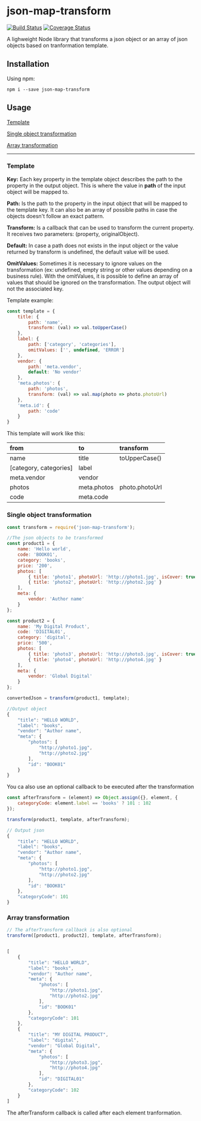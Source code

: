 # json-map-transform

[![Build Status](https://travis-ci.org/edudavid/json-map-transform.svg?branch=master)](https://travis-ci.org/edudavid/json-map-transform) [![Coverage Status](https://coveralls.io/repos/github/edudavid/json-map-transform/badge.svg)](https://coveralls.io/github/edudavid/json-map-transform)

A lighweight Node library that transforms a json object or an array of json objects based on tranformation template.

## Installation

Using npm:
```
npm i --save json-map-transform
```

## Usage

[Template](#template)

[Single object transformation](#single-object-transformation)

[Array transformation](#array-transformation)

---

### Template

**Key:** Each key property in the template object describes the path to the property in the output object. This is where the value in **path** of the input object will be mapped to.

**Path:** Is the path to the property in the input object that will be mapped to the template key. It can also be an array of possible paths in case the objects doesn't follow an exact pattern.

**Transform:** Is a callback that can be used to transform the current property. It receives two parameters: (property, originalObject).

**Default:** In case a path does not exists in the input object or the value returned by transform is undefined, the default value will be used.

**OmitValues:** Sometimes it is necessary to ignore values on the transformation (ex: undefined, empty string or other values depending on a business rule). With the omitValues, it is possible to define an array of values that should be ignored on the transformation. The output object will not the associated key.
 

Template example:

```javascript
const template = {
	title: {
		path: 'name',
		transform: (val) => val.toUpperCase()
	},
	label: {
		path: ['category', 'categories'],
		omitValues: ['', undefined, 'ERROR']
	},
	vendor: {
		path: 'meta.vendor',
		default: 'No vendor'
	},
	'meta.photos': {
		path: 'photos',
		transform: (val) => val.map(photo => photo.photoUrl)
	},
	'meta.id': {
		path: 'code'
	}
}
```

This template will work like this:

| from                   | to             | transform       |
| :--------------------- |:-------------- | :-------------- |
| name                   | title          | toUpperCase()   |
| [category, categories] | label          |                 |
| meta.vendor            | vendor         |                 |
| photos                 | meta.photos    | photo.photoUrl  |
| code                   | meta.code      |                 |


### Single object transformation

```javascript
const transform = require('json-map-transform');

//The json objects to be transformed
const product1 = {
	name: 'Hello world',
	code: 'BOOK01',
	category: 'books',
	price: '200',
	photos: [ 
		{ title: 'photo1', photoUrl: 'http://photo1.jpg', isCover: true },
		{ title: 'photo2', photoUrl: 'http://photo2.jpg' }
	],
	meta: {
		vendor: 'Author name'
	}
};

const product2 = {
	name: 'My Digital Product',
	code: 'DIGITAL01',
	category: 'digital',
	price: '500',
	photos: [ 
		{ title: 'photo3', photoUrl: 'http://photo3.jpg', isCover: true },
		{ title: 'photo4', photoUrl: 'http://photo4.jpg' }
	],
	meta: {
		vendor: 'Global Digital'
	}
};

convertedJson = transform(product1, template);

//Output object
{
    "title": "HELLO WORLD",
    "label": "books",
    "vendor": "Author name",
    "meta": {
        "photos": [
            "http://photo1.jpg",
            "http://photo2.jpg"
        ],
        "id": "BOOK01"
    }
}
```

You ca also use an optional callback to be executed after the transformation

```javascript
const afterTransform = (element) => Object.assign({}, element, {
	categoryCode: element.label == 'books' ? 101 : 102
});

transform(product1, template, afterTransform);

// Output json
{
    "title": "HELLO WORLD",
    "label": "books",
    "vendor": "Author name",
    "meta": {
        "photos": [
            "http://photo1.jpg",
            "http://photo2.jpg"
        ],
        "id": "BOOK01"
    },
    "categoryCode": 101
}
```

### Array transformation
```javascript
// The afterTransform callback is also optional
transform([product1, product2], template, afterTransform);


[
    {
        "title": "HELLO WORLD",
        "label": "books",
        "vendor": "Author name",
        "meta": {
            "photos": [
                "http://photo1.jpg",
                "http://photo2.jpg"
            ],
            "id": "BOOK01"
        },
        "categoryCode": 101
    },
    {
        "title": "MY DIGITAL PRODUCT",
        "label": "digital",
        "vendor": "Global Digital",
        "meta": {
            "photos": [
                "http://photo3.jpg",
                "http://photo4.jpg"
            ],
            "id": "DIGITAL01"
        },
        "categoryCode": 102
    }
]
```

The afterTransform callback is called after each element tranformation.